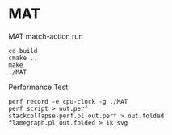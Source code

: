 # MAT
MAT match-action run
```
cd build
cmake ..
make
./MAT
```
Performance Test
```
perf record -e cpu-clock -g ./MAT
perf script > out.perf
stackcollapse-perf.pl out.perf > out.folded
flamegraph.pl out.folded > 1k.svg
```